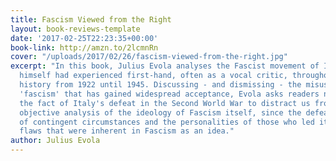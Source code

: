 ```yaml
---
title: Fascism Viewed from the Right
layout: book-reviews-template
date: '2017-02-25T22:23:35+00:00'
book-link: http://amzn.to/2lcmnRn
cover: "/uploads/2017/02/26/fascism-viewed-from-the-right.jpg"
excerpt: "In this book, Julius Evola analyses the Fascist movement of Italy, which he
  himself had experienced first-hand, often as a vocal critic, throughout its entire
  history from 1922 until 1945. Discussing - and dismissing - the misuse of the term
  'fascism' that has gained widespread acceptance, Evola asks readers not to allow
  the fact of Italy's defeat in the Second World War to distract us from making an
  objective analysis of the ideology of Fascism itself, since the defeat was the result
  of contingent circumstances and the personalities of those who led it, rather than
  flaws that were inherent in Fascism as an idea."
author: Julius Evola
---
```

